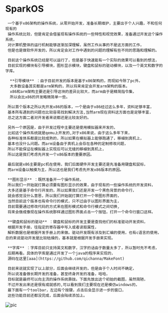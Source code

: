 # SparkOS

     一个基于x86架构的操作系统，从零开始开发，准备长期维护，主要出于个人兴趣，不和任何现有的
     操作系统比较，但是肯定会借鉴现有操作系统的一些特性和视觉效果，准备通过开发这个操作系统，
     对计算机整体的运行机制能够逐渐加深理解，虽然工作从事的不是这方面的工作，
     但是也是做软件开发的，所以肯定会对工作中遇到的问题的理解有些不同的思路和理解的。

     目前这个操作系统已经是可以运行了，但是基于快速能有一个实际的效果可以看到的想法，
     目前实现的模块有引导模块，图形显示模块，键盘和鼠标的驱动模块，以及一个英文和数字的字库。

      **引导模块** ：由于目前开发的版本是基于x86架构的，而现如今除了pc外，
      大多数设备其实都是arm架构的，所以将来肯定会开发arm架构的版本。
      x86和arm架构主要还是引导这块的差异比较大，而arm由于是精简指令集，
      所以会比x86的开发略微简单一些。

     所以首个版本之所以先开发x86的版本，一个是由于x86经过这么多年，资料足够丰富，
     基本所有遇到的问题也比较容易找到解决方法,当然arm现在资料这方面也是足够丰富，
     总之这方面二者对开发者来说都还是比较友好的。 

     另外一个原因是，由于开发过程中主要还是使用模拟器来开发的，
     比如这个操作系统就是qemu上开发的,对于x86来说，由于这么多年下来，
     各种标准体系都是比较成熟的，所以如果在模拟器上能够跑通了，移植到真机上，
     基本也没什么问题。而arm设备由于真机上会存在各种的定制修改问题，
     所以不能保证在模拟器上实现后可以无缝的移植到真机上，
     所以这是我们考虑先开发一个x86版本的重要原因。

     最后就是x86主要是pc机在使用，我们后面硬件开发主要还是先准备用键盘和鼠标，
     而arm设备以触摸为主，所以这也是我们考虑先开发x86版本的原因。

     **图形显示** ：既然准备开一个操作系统，
     所以我们一开始就打算必须要有图形显示的效果，由于现有的一些操作系统的开发资料，
     大多还是基于命令行开发的，所以如果我们还是开发一个黑色背景的命令行，
     就会感觉没什么意思，所以我们开始就打算打开一个带图形界面的，
     当然目前这个版本也有命令行的模式，只不过由于以图形界面为主，
     目前需要通过修改代码的方式来在图形模式和命令行模式之间切换,
     将来会做成像现在操作系统那样通过图形界面点击一个按钮，打开一个命令行窗口这样。

     **键盘和鼠标的驱动** ：键盘和鼠标的开发主要是查找他们的标准驱动开发资料，
     根据开发手册，往指定的寄存器中写入或者读取属性，
     解析数据也是根据开发手册上的来做。驱动开发既有涉及到汇编的使用，也有c语言的使用，
    总的来说驱动开发是比较枯燥的，基本就是根据开发手册来实现。

     **字库** ：字库目前只支持英文和数字，汉字的话由于数量太多了，所以暂时先不考虑，
     后期再看。具体的字库是通过开发了一个java的程序来实现的，
     源码在这里[aaa](https://github.com/qichanna/MakeFont)

     目前来说就实现了以上部分，后面会继续开发的，但是由于个人时间不确定，
     所以说准备做长期开发的准备，甚至终身开发的准备，哈哈，
     目标就是最终可以向主流的操作系统靠拢。下面先放出这个初始的截图，虽然简陋，
     不过开发出来还是很有成就感的,可以看到我们主要现在还是模仿windows的，
     最下面有一个toolbar，左边有个按键，点击后会显示进一步的窗口，
     这些功能目前还都没完成，后面会陆续添加上。
     
![pic](https://github.com/qichanna/SparkOS/assets/6308765/c5cbc701-d41d-4d29-abee-474cad74d8d7)



     
